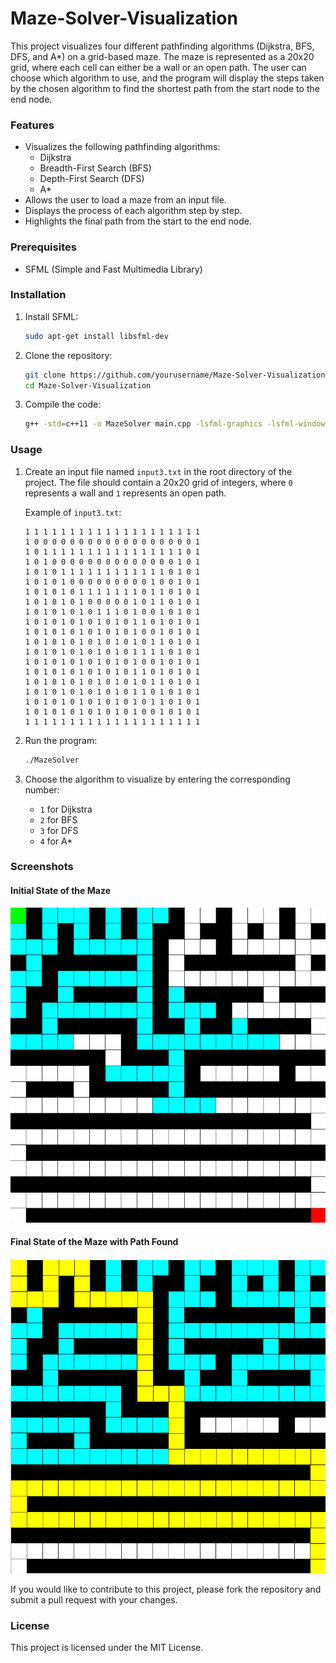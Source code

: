 # Maze-Solver-Visualization

This project visualizes four different pathfinding algorithms (Dijkstra, BFS, DFS, and A*) on a grid-based maze. The maze is represented as a 20x20 grid, where each cell can either be a wall or an open path. The user can choose which algorithm to use, and the program will display the steps taken by the chosen algorithm to find the shortest path from the start node to the end node.

### Features

- Visualizes the following pathfinding algorithms:
  - Dijkstra
  - Breadth-First Search (BFS)
  - Depth-First Search (DFS)
  - A*
- Allows the user to load a maze from an input file.
- Displays the process of each algorithm step by step.
- Highlights the final path from the start to the end node.

### Prerequisites

- SFML (Simple and Fast Multimedia Library)

### Installation

1. Install SFML:
    ```bash
    sudo apt-get install libsfml-dev
    ```

2. Clone the repository:
    ```bash
    git clone https://github.com/yourusername/Maze-Solver-Visualization.git
    cd Maze-Solver-Visualization
    ```

3. Compile the code:
    ```bash
    g++ -std=c++11 -o MazeSolver main.cpp -lsfml-graphics -lsfml-window -lsfml-system
    ```

### Usage

1. Create an input file named `input3.txt` in the root directory of the project. The file should contain a 20x20 grid of integers, where `0` represents a wall and `1` represents an open path.

    Example of `input3.txt`:
    ```
    1 1 1 1 1 1 1 1 1 1 1 1 1 1 1 1 1 1 1 1
    1 0 0 0 0 0 0 0 0 0 0 0 0 0 0 0 0 0 0 1
    1 0 1 1 1 1 1 1 1 1 1 1 1 1 1 1 1 1 0 1
    1 0 1 0 0 0 0 0 0 0 0 0 0 0 0 0 0 1 0 1
    1 0 1 0 1 1 1 1 1 1 1 1 1 1 1 1 0 1 0 1
    1 0 1 0 1 0 0 0 0 0 0 0 0 0 1 0 0 1 0 1
    1 0 1 0 1 0 1 1 1 1 1 1 1 0 1 1 0 1 0 1
    1 0 1 0 1 0 1 0 0 0 0 0 1 0 1 1 0 1 0 1
    1 0 1 0 1 0 1 0 1 1 1 0 1 0 0 1 0 1 0 1
    1 0 1 0 1 0 1 0 1 0 1 0 1 1 0 1 0 1 0 1
    1 0 1 0 1 0 1 0 1 0 1 0 1 0 0 1 0 1 0 1
    1 0 1 0 1 0 1 0 1 0 1 0 1 0 1 1 0 1 0 1
    1 0 1 0 1 0 1 0 1 0 1 0 1 1 1 1 0 1 0 1
    1 0 1 0 1 0 1 0 1 0 1 0 1 0 0 1 0 1 0 1
    1 0 1 0 1 0 1 0 1 0 1 0 1 1 0 1 0 1 0 1
    1 0 1 0 1 0 1 0 1 0 1 0 1 0 1 1 0 1 0 1
    1 0 1 0 1 0 1 0 1 0 1 0 1 1 0 1 0 1 0 1
    1 0 1 0 1 0 1 0 1 0 1 0 1 0 1 1 0 1 0 1
    1 0 1 0 1 0 1 0 1 0 1 0 1 0 0 1 0 1 0 1
    1 1 1 1 1 1 1 1 1 1 1 1 1 1 1 1 1 1 1 1
    ```

2. Run the program:
    ```bash
    ./MazeSolver
    ```

3. Choose the algorithm to visualize by entering the corresponding number:
    - `1` for Dijkstra
    - `2` for BFS
    - `3` for DFS
    - `4` for A*

### Screenshots

#### Initial State of the Maze
![Initial State of the Maze](initial_state.png)

#### Final State of the Maze with Path Found
![Final State of the Maze](final_state.png)


If you would like to contribute to this project, please fork the repository and submit a pull request with your changes.

### License

This project is licensed under the MIT License.
